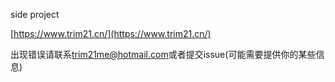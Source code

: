 
side project

[https://www.trim21.cn/](https://www.trim21.cn/)

出现错误请联系[trim21me@hotmail.com](mailto:trim21me@hotmail.com)或者提交issue(可能需要提供你的某些信息)
